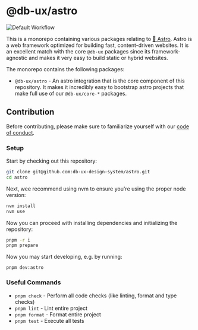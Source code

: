 # @db-ux/astro

![Default Workflow](https://github.com/db-ux-design-system/astro/actions/workflows/default.yml/badge.svg)

This is a monorepo containing various packages relating to [🚀 Astro](https://astro.build/). Astro is a web framework optimized for building fast, content-driven websites. It is an excellent match with the core `@db-ux` packages since its framework-agnostic and makes it very easy to build static or hybrid websites.

The monorepo contains the following packages:

- `@db-ux/astro` - An astro integration that is the core component of this repository. It makes it incredibly easy to bootstrap astro projects that make full use of our `@db-ux/core-*` packages.

## Contribution

Before contributing, please make sure to familiarize yourself with our [code of conduct](CODE-OF-CONDUCT.md).

### Setup

Start by checking out this repository:

```bash
git clone git@github.com:db-ux-design-system/astro.git
cd astro
```

Next, wee recommend using nvm to ensure you're using the proper node version:

```bash
nvm install
nvm use
```

Now you can proceed with installing dependencies and initializing the repository:

```bash
pnpm -r i
pnpm prepare
```

Now you may start developing, e.g. by running:

```bashe
pnpm dev:astro
```

### Useful Commands

- `pnpm check` - Perform all code checks (like linting, format and type checks)
- `pnpm lint` - Lint entire project
- `pnpm format` - Format entire project
- `pnpm test` - Execute all tests
